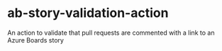 # ab-story-validation-action
An action to validate that pull requests are commented with a link to an Azure Boards story
